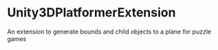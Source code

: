 # Unity3DPlatformerExtension
An extension to generate bounds and child objects to a plane for puzzle games
